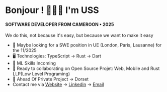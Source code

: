 Bonjour ! 👦🏾🤝 I'm USS
=======================================================================================================================================

#### SOFTWARE DEVELOPER FROM CAMEROON • 2025
We do this, not because it's easy, but because we want to make it easy

* 👀 Maybe looking for a SWE position in UE (London, Paris, Lausanne) for the 11/2025
* 🖥️ Technologies: TypeScript → Rust → Dart
* 🌱 ML Skills Incoming
* 🤝 Ready to collaborating on Open Source Projet: Web, Mobile and Rust LLP(Low Level Programing)
* 🪽 Ahead Of Private Project → Dorset
* Contact me via [Website](https://uss-franckmekoulou.web.app/) → [Linkedin](https://www.linkedin.com/in/franck-mekoulou/) → [Email](mailto:franckmekoulou.dev@hotmail.com)
